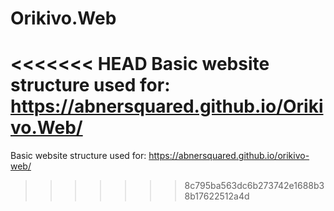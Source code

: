 # Orikivo.Web
<<<<<<< HEAD
Basic website structure used for: <https://abnersquared.github.io/Orikivo.Web/>
=======
Basic website structure used for: <https://abnersquared.github.io/orikivo-web/>
>>>>>>> 8c795ba563dc6b273742e1688b38b17622512a4d
